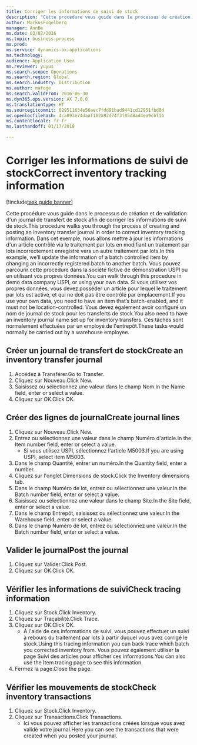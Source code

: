 ```yaml
---
title: Corriger les informations de suivi de stock
description: "Cette procédure vous guide dans le processus de création et de validation d'un journal de transfert de stock afin de corriger les informations de suivi de stock."
author: MarkusFogelberg
manager: AnnBe
ms.date: 03/02/2016
ms.topic: business-process
ms.prod: 
ms.service: dynamics-ax-applications
ms.technology: 
audience: Application User
ms.reviewer: yuyus
ms.search.scope: Operations
ms.search.region: Global
ms.search.industry: Distribution
ms.author: mafoge
ms.search.validFrom: 2016-06-30
ms.dyn365.ops.version: AX 7.0.0
ms.translationtype: HT
ms.sourcegitcommit: 029511634e56aec7fdd91bad9441cd12951fbd8d
ms.openlocfilehash: 4ca093e74daaf102a92d74f3f05d8ad4ea9cbf1b
ms.contentlocale: fr-fr
ms.lasthandoff: 01/17/2018

---
```

# <a name="correct-inventory-tracking-information"></a><span data-ttu-id="83e63-103">Corriger les informations de suivi de stock</span><span class="sxs-lookup"><span data-stu-id="83e63-103">Correct inventory tracking information</span></span>

[!include[task guide banner](../../includes/task-guide-banner.md)]

<span data-ttu-id="83e63-104">Cette procédure vous guide dans le processus de création et de validation d'un journal de transfert de stock afin de corriger les informations de suivi de stock.</span><span class="sxs-lookup"><span data-stu-id="83e63-104">This procedure walks you through the process of creating and posting an inventory transfer journal in order to correct inventory tracking information.</span></span> <span data-ttu-id="83e63-105">Dans cet exemple, nous allons mettre à jour les informations d'un article contrôlé via le traitement par lots en modifiant un traitement par lots incorrectement enregistré vers un autre traitement par lots.</span><span class="sxs-lookup"><span data-stu-id="83e63-105">In this example, we’ll update the information of a batch controlled item by changing an incorrectly registered batch to another batch.</span></span> <span data-ttu-id="83e63-106">Vous pouvez parcourir cette procédure dans la société fictive de démonstration USPI ou en utilisant vos propres données.</span><span class="sxs-lookup"><span data-stu-id="83e63-106">You can walk through this procedure in demo data company USPI, or using your own data.</span></span> <span data-ttu-id="83e63-107">Si vous utilisez vos propres données, vous devez posséder un article pour lequel le traitement par lots est activé, et qui ne doit pas être contrôlé par emplacement.</span><span class="sxs-lookup"><span data-stu-id="83e63-107">If you use your own data, you need to have an item that’s batch-enabled, and it must not be location-controlled.</span></span> <span data-ttu-id="83e63-108">Vous devez également avoir configuré un nom de journal de stock pour les transferts de stock.</span><span class="sxs-lookup"><span data-stu-id="83e63-108">You also need to have an inventory journal name set up for inventory transfers.</span></span> <span data-ttu-id="83e63-109">Ces tâches sont normalement effectuées par un employé de l'entrepôt.</span><span class="sxs-lookup"><span data-stu-id="83e63-109">These tasks would normally be carried out by a warehouse employee.</span></span>


## <a name="create-an-inventory-transfer-journal"></a><span data-ttu-id="83e63-110">Créer un journal de transfert de stock</span><span class="sxs-lookup"><span data-stu-id="83e63-110">Create an inventory transfer journal</span></span>
1. <span data-ttu-id="83e63-111">Accédez à Transférer.</span><span class="sxs-lookup"><span data-stu-id="83e63-111">Go to Transfer.</span></span>
2. <span data-ttu-id="83e63-112">Cliquez sur Nouveau.</span><span class="sxs-lookup"><span data-stu-id="83e63-112">Click New.</span></span>
3. <span data-ttu-id="83e63-113">Saisissez ou sélectionnez une valeur dans le champ Nom.</span><span class="sxs-lookup"><span data-stu-id="83e63-113">In the Name field, enter or select a value.</span></span>
4. <span data-ttu-id="83e63-114">Cliquez sur OK.</span><span class="sxs-lookup"><span data-stu-id="83e63-114">Click OK.</span></span>

## <a name="create-journal-lines"></a><span data-ttu-id="83e63-115">Créer des lignes de journal</span><span class="sxs-lookup"><span data-stu-id="83e63-115">Create journal lines</span></span>
1. <span data-ttu-id="83e63-116">Cliquez sur Nouveau.</span><span class="sxs-lookup"><span data-stu-id="83e63-116">Click New.</span></span>
2. <span data-ttu-id="83e63-117">Entrez ou sélectionnez une valeur dans le champ Numéro d'article.</span><span class="sxs-lookup"><span data-stu-id="83e63-117">In the Item number field, enter or select a value.</span></span>
    * <span data-ttu-id="83e63-118">Si vous utilisez USPI, sélectionnez l'article M5003.</span><span class="sxs-lookup"><span data-stu-id="83e63-118">If you are using USPI, select item M5003.</span></span>  
3. <span data-ttu-id="83e63-119">Dans le champ Quantité, entrer un numéro.</span><span class="sxs-lookup"><span data-stu-id="83e63-119">In the Quantity field, enter a number.</span></span>
4. <span data-ttu-id="83e63-120">Cliquez sur l'onglet Dimensions de stock.</span><span class="sxs-lookup"><span data-stu-id="83e63-120">Click the Inventory dimensions tab.</span></span>
5. <span data-ttu-id="83e63-121">Dans le champ Numéro de lot, entrez ou sélectionnez une valeur.</span><span class="sxs-lookup"><span data-stu-id="83e63-121">In the Batch number field, enter or select a value.</span></span>
6. <span data-ttu-id="83e63-122">Saisissez ou sélectionnez une valeur dans le champ Site.</span><span class="sxs-lookup"><span data-stu-id="83e63-122">In the Site field, enter or select a value.</span></span>
7. <span data-ttu-id="83e63-123">Dans le champ Entrepôt, saisissez ou sélectionnez une valeur.</span><span class="sxs-lookup"><span data-stu-id="83e63-123">In the Warehouse field, enter or select a value.</span></span>
8. <span data-ttu-id="83e63-124">Dans le champ Numéro de lot, entrez ou sélectionnez une valeur.</span><span class="sxs-lookup"><span data-stu-id="83e63-124">In the Batch number field, enter or select a value.</span></span>

## <a name="post-the-journal"></a><span data-ttu-id="83e63-125">Valider le journal</span><span class="sxs-lookup"><span data-stu-id="83e63-125">Post the journal</span></span>
1. <span data-ttu-id="83e63-126">Cliquez sur Valider.</span><span class="sxs-lookup"><span data-stu-id="83e63-126">Click Post.</span></span>
2. <span data-ttu-id="83e63-127">Cliquez sur OK.</span><span class="sxs-lookup"><span data-stu-id="83e63-127">Click OK.</span></span>

## <a name="check-tracing-information"></a><span data-ttu-id="83e63-128">Vérifier les informations de suivi</span><span class="sxs-lookup"><span data-stu-id="83e63-128">Check tracing information</span></span>
1. <span data-ttu-id="83e63-129">Cliquez sur Stock.</span><span class="sxs-lookup"><span data-stu-id="83e63-129">Click Inventory.</span></span>
2. <span data-ttu-id="83e63-130">Cliquez sur Traçabilité.</span><span class="sxs-lookup"><span data-stu-id="83e63-130">Click Trace.</span></span>
3. <span data-ttu-id="83e63-131">Cliquez sur OK.</span><span class="sxs-lookup"><span data-stu-id="83e63-131">Click OK.</span></span>
    * <span data-ttu-id="83e63-132">À l'aide de ces informations de suivi, vous pouvez effectuer un suivi à rebours du traitement par lots à partir duquel vous avez corrigé le stock.</span><span class="sxs-lookup"><span data-stu-id="83e63-132">Using this tracing information you can back trace which batch you corrected inventory from.</span></span>  <span data-ttu-id="83e63-133">Vous pouvez également utiliser la page Suivi des articles pour afficher ces informations.</span><span class="sxs-lookup"><span data-stu-id="83e63-133">You can also use the Item tracing page to see this information.</span></span>  
4. <span data-ttu-id="83e63-134">Fermez la page.</span><span class="sxs-lookup"><span data-stu-id="83e63-134">Close the page.</span></span>

## <a name="check-inventory-transactions"></a><span data-ttu-id="83e63-135">Vérifier les mouvements de stock</span><span class="sxs-lookup"><span data-stu-id="83e63-135">Check inventory transactions</span></span>
1. <span data-ttu-id="83e63-136">Cliquez sur Stock.</span><span class="sxs-lookup"><span data-stu-id="83e63-136">Click Inventory.</span></span>
2. <span data-ttu-id="83e63-137">Cliquez sur Transactions.</span><span class="sxs-lookup"><span data-stu-id="83e63-137">Click Transactions.</span></span>
    * <span data-ttu-id="83e63-138">Ici vous pouvez afficher les transactions créées lorsque vous avez validé votre journal.</span><span class="sxs-lookup"><span data-stu-id="83e63-138">Here you can see the transactions that were created when you posted your journal.</span></span>   

